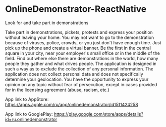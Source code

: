 # OnlineDemonstrator-ReactNative

Look for and take part in demonstrations

Take part in demonstrations, pickets, protests and express your position without leaving your home. You may not want to go to the demonstration because of viruses, police, crowds, or you just don't have enough time. Just pick up the phone and create a virtual banner. Be the first in the central square in your city, near your employer's small office or in the middle of the field. Find out where else there are demonstrations in the world, how many people they gather and what drives people. The application is designed in such a way as to exclude the collection of any personal information. The application does not collect personal data and does not specifically determine your geolocation. You have the opportunity to express your opinion on any topic without fear of persecution, except in cases provided for in the licensing agreement (abuse, racism, etc.)

App link to AppStore: https://apps.apple.com/ru/app/onlinedemonstrator/id1511424258

App link to GooglePlay: https://play.google.com/store/apps/details?id=ru.onlinedemonstrator
